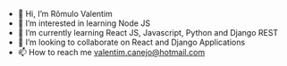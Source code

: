 - 👋 Hi, I’m Rômulo Valentim
- 👀 I’m interested in learning Node JS
- 🌱 I’m currently learning React JS, Javascript, Python and Django REST
- 💞️ I’m looking to collaborate on React and Django Applications
- 📫 How to reach me valentim.canejo@hotmail.com

<!---
valentimcanejo/valentimcanejo is a ✨ special ✨ repository because its `README.md` (this file) appears on your GitHub profile.
You can click the Preview link to take a look at your changes.
--->
